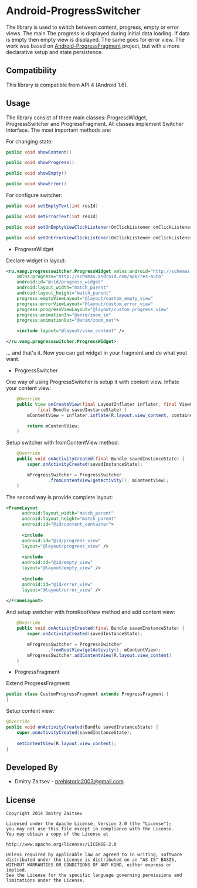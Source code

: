 Android-ProgressSwitcher
========================

The library is used to switch between content, progress, empty or error views. The main The progress is displayed during initial data loading. If data is empty then empty view is displayed. The same goes for error view. The work was based on [Android-ProgressFragment](https://github.com/johnkil/Android-ProgressFragment) project, but with a more declarative setup and state persistence.

Compatibility
-------------

This library is compatible from API 4 (Android 1.6).

Usage
-----

The library consist of three main classes: ProgressWidget, ProgressSwitcher and ProgressFragment. All classes implement Switcher interface. The most important methods are:

For changing state:

```java
public void showContent()
```
```java
public void showProgress()
```
```java
public void showEmpty()
```
```java
public void showError()
```

For configure switcher:

```java
public void setEmptyText(int resId)
```
```java
public void setErrorText(int resId)
```
```java
public void setOnEmptyViewClickListener(OnClickListener onClickListener, int viewId)
```
```java
public void setOnErrorViewClickListener(OnClickListener onClickListener, int viewId)
```

* ProgressWidget

Declare widget in layout:
``` xml
<ru.vang.progressswitcher.ProgressWidget xmlns:android="http://schemas.android.com/apk/res/android"
    xmlns:progress="http://schemas.android.com/apk/res-auto"
    android:id="@+id/progress_widget"
    android:layout_width="match_parent"
    android:layout_height="match_parent"
    progress:emptyViewLayout="@layout/custom_empty_view"
    progress:errorViewLayout="@layout/custom_error_view"
    progress:progressViewLayout="@layout/custom_progress_view"
    progress:animationIn="@anim/zoom_in"
    progress:animationOut="@anim/zoom_out">

    <include layout="@layout/view_content" />

</ru.vang.progressswitcher.ProgressWidget>
``` 

... and that's it. Now you can get widget in your fragment and do what yout want.

* ProgressSwitcher

One way of using ProgressSwitcher is setup it with content view.
Inflate your content view:

``` java
    @Override
    public View onCreateView(final LayoutInflater inflater, final ViewGroup container,
            final Bundle savedInstanceState) {
        mContentView = inflater.inflate(R.layout.view_content, container, false);

        return mContentView;
    }
``` 

Setup switcher with fromContentView method:

``` java
    @Override
    public void onActivityCreated(final Bundle savedInstanceState) {
        super.onActivityCreated(savedInstanceState);

        mProgressSwitcher = ProgressSwitcher
                .fromContentView(getActivity(), mContentView);
    }
``` 

The second way is provide complete layout:

``` xml
<FrameLayout
      android:layout_width="match_parent"
	  android:layout_height="match_parent"
      android:id="@id/content_container">
     
      <include
      android:id="@id/progress_view"
      layout="@layout/progress_view" />
     
      <include
      android:id="@id/empty_view"
      layout="@layout/empty_view" />
     
      <include
      android:id="@id/error_view"
      layout="@layout/error_view" />
     
</FrameLayout>
``` 

And setup switcher with fromRootView method and add content view:

``` java
    @Override
    public void onActivityCreated(final Bundle savedInstanceState) {
        super.onActivityCreated(savedInstanceState);

        mProgressSwitcher = ProgressSwitcher
                .fromRootView(getActivity(), mContentView);
        mProgressSwitcher.addContentView(R.layout.view_content)
    }
``` 

* ProgressFragment

Extend ProgressFragment:

``` java
public class CustomProgressFragment extends ProgressFragment {
}
``` 

Setup content view:

``` java
@Override
public void onActivityCreated(Bundle savedInstanceState) {
    super.onActivityCreated(savedInstanceState);
 
    setContentView(R.layout.view_content);
}
``` 

Developed By
------------
* Dmitry Zaitsev - <prehistoric2003@gmail.com>


License
-------

    Copyright 2014 Dmitry Zaitsev
    
    Licensed under the Apache License, Version 2.0 (the "License");
    you may not use this file except in compliance with the License.
    You may obtain a copy of the License at
    
    http://www.apache.org/licenses/LICENSE-2.0
    
    Unless required by applicable law or agreed to in writing, software
    distributed under the License is distributed on an "AS IS" BASIS,
    WITHOUT WARRANTIES OR CONDITIONS OF ANY KIND, either express or implied.
    See the License for the specific language governing permissions and
    limitations under the License.
